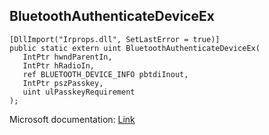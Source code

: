 ## BluetoothAuthenticateDeviceEx

```
[DllImport("Irprops.dll", SetLastError = true)]
public static extern uint BluetoothAuthenticateDeviceEx(
   IntPtr hwndParentIn,
   IntPtr hRadioIn,
   ref BLUETOOTH_DEVICE_INFO pbtdiInout,
   IntPtr pszPasskey,
   uint ulPasskeyRequirement
);
```

Microsoft documentation: [Link](https://docs.microsoft.com/en-us/windows/win32/api/bluetoothapis/nf-bluetoothapis-bluetoothauthenticatedeviceex)
